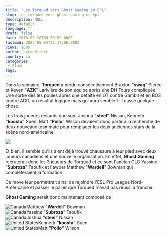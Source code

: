 ```yaml
---
title: "Les Torqued vers Ghost Gaming en EPL"
slug: les-torqued-vers-ghost-gaming-en-epl
description: NULL
type: default
language: fr
draft: false
date: 2018-05-28T09:50:52.000Z
lastmod: 2022-05-04T22:17:06.000Z
views: 1605
author: neLendirekt
country: ca
categories:
 - Flash
tags:
---
```

Dans la semaine, **Torqued** a perdu consécutivement Braxton "**swag**" Pierce et Keven "**AZK**" Larivière de son équipe après une DH Tours compliquée. Une sortie dès les poules après une défaite en OT contre Gambit et en BO3 contre AGO, un résultat logique mais qui aura semble-t-il cassé quelque chose.

Les trois joueurs restants que sont Joshua **"steel"** Nissan, Kenneth **"koosta"** Suen, Matt **"Pollo"** Wilson devaient donc partir à la recherche de deux nouveaux teammate pour remplacer les deux anciennes stars de la scène nord-américaine.

![](https://flickshot-ue.s3.eu-west-2.amazonaws.com/flickshot/article/5b0bcd4a19488/images/4RFH5EcGi2RihnvWfGQfGWnTlPlxQOSKpzInEpyg.jpeg)

Et bien, il semble qu'ils aient déjà trouvé chaussure à leur pied avec deux joueurs canadiens et une nouvelle organisation. En effet, **Ghost Gaming** recruterait donc les 3 joueurs de Torqued et ce sont l'ancien CLG Yassine "**Subroza**" Taoufik et l'awper Matthew "**Wardell**" Bowman qui compléteraient la formation.

Ce move leur permettrait ainsi de rejoindre l'ESL Pro League Nord-Américaine et passer le palier que Torqued n'avait pas réussi à franchir.

**Ghost Gaming** serait donc maintenant composé de :

![Canada](/images/countries/ca.svg)⁠Matthew "**Wardell**" Bowman  
![Canada](/images/countries/ca.svg)⁠Yassine "**Subroza**" Taoufik  
![Canada](/images/countries/ca.svg)⁠Joshua **"steel"** Nissan  
![United States](/images/countries/us.svg)⁠Kenneth **"koosta"** Suen  
![United States](/images/countries/us.svg)⁠Matt **"Pollo"** Wilson
